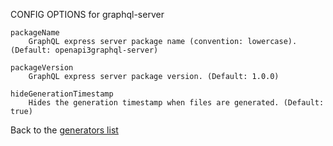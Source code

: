 CONFIG OPTIONS for graphql-server

    packageName
        GraphQL express server package name (convention: lowercase). (Default: openapi3graphql-server)

    packageVersion
        GraphQL express server package version. (Default: 1.0.0)

    hideGenerationTimestamp
        Hides the generation timestamp when files are generated. (Default: true)

Back to the [generators list](README.md)
